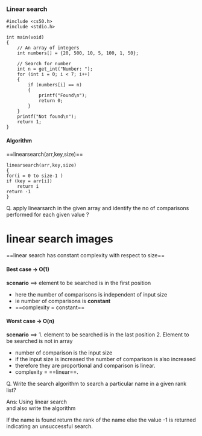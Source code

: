 ### Linear search

```
#include <cs50.h>
#include <stdio.h>

int main(void)
{
    // An array of integers
    int numbers[] = {20, 500, 10, 5, 100, 1, 50};

    // Search for number
    int n = get_int("Number: ");
    for (int i = 0; i < 7; i++)
    {
        if (numbers[i] == n)
        {
            printf("Found\n");
            return 0;
        }
    }
    printf("Not found\n");
    return 1;
}
```



#### Algorithm

==linearsearch(arr,key,size)==

```
linearsearch(arr,key,size)
{
for(i = 0 to size-1 )
if (key = arr[i])
	return i
return -1
}
```

Q. apply linearsarch in the given array and identify the no of comparisons performed for each given value ?

# linear search images

==linear search has constant complexity with respect to size==

#### Best case -> O(1)
**scenario** ==> element to be searched is in the first position 
- here the number of comparisons is independent of input size
- ie number of comparisons is **constant** 
- ==complexity = constant== 


#### Worst case -> O(n)
**scenario** ==>
    1. element to be searched is in the last position 
    2. Element to be searched is not in array
- number  of comparison is the input size
- if the input size is increased the number of comparison is also increased 
- therefore they are proportional and comparison is linear.
- complexity  = ==linear==.

Q. Write the search algorithm to search a particular name in a given rank list?

Ans: Using linear search  
and also write the algorithm


If the name is found return the rank of the name else the value -1 is returned indicating an unsuccessful search.
